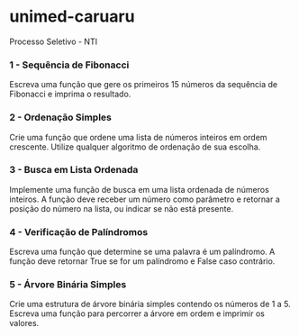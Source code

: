 # unimed-caruaru
Processo Seletivo - NTI

### 1 - Sequência de Fibonacci
Escreva uma função que gere os primeiros 15 números da sequência de Fibonacci e imprima o resultado.

### 2 - Ordenação Simples
Crie uma função que ordene uma lista de números inteiros em ordem crescente. Utilize qualquer algoritmo de ordenação de sua escolha.

### 3 - Busca em Lista Ordenada
Implemente uma função de busca em uma lista ordenada de números inteiros. A função deve receber um número como parâmetro e retornar a posição do número na lista, ou indicar se não está presente.

### 4 - Verificação de Palíndromos
Escreva uma função que determine se uma palavra é um palíndromo. A função deve retornar True se for um palíndromo e False caso contrário.

### 5 - Árvore Binária Simples
Crie uma estrutura de árvore binária simples contendo os números de 1 a 5. Escreva uma função para percorrer a árvore em ordem e imprimir os valores.
